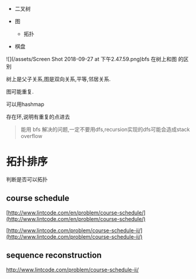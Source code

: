 * 二叉树

* 图

  * 拓扑

* 棋盘

![](/assets/Screen Shot 2018-09-27 at 下午2.47.59.png)bfs 在树上和图 的区别

树上是父子关系,图是双向关系,平等,邻居关系.

图可能重复.

可以用hashmap

存在环,说明有重复的点进去

> 能用 bfs 解决的问题,一定不要用dfs,recursion实现的dfs可能会造成stack overflow

# 拓扑排序

判断是否可以拓扑

## course  schedule

[http://www.lintcode.com/en/problem/course-schedule/](http://www.lintcode.com/en/problem/course-schedule/)

[http://www.lintcode.com/problem/course-schedule-ii/](http://www.lintcode.com/problem/course-schedule-ii/)

## sequence reconstruction 

http://www.lintcode.com/problem/course-schedule-ii/

